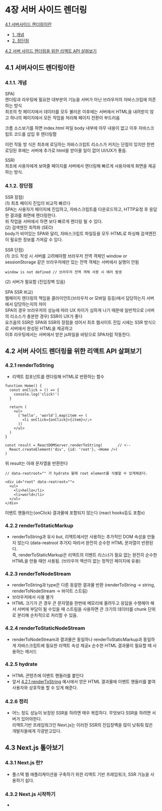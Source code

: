 # 4장 서버 사이드 렌더링

[4.1 서버사이드 렌더링이란](#41-서버사이드-렌더링이란)

- [1. 개념](#411-개념)
- [2. 장단점](#412-장단점)

[4.2 서버 사이드 렌더링을 위한 리액트 API 살펴보기](#42-서버-사이드-렌더링을-위한-리액트-api-살펴보기)

## 4.1 서버사이드 렌더링이란

### 4.1.1. 개념

SPA) <br>
렌더링과 라우팅에 필요한 대부분의 기능을 서버가 아닌 브라우저의 자바스크립에 의존하는 방식 <br>
최초의 첫 페이지에서 데이터를 모두 불러온 이후에는 서버에서 HTML을 내려받지 않고 하나의 페이지에서 모든 작업을 처리해 페이지 전환이 부드러움

크롬 소스보기를 하면 index.html 파일 body 내부에 아무 내용이 없고 이후 자바스크립트 코드를 삽입 후 렌더링함

이런 작동 방 식은 최초에 로딩하는 자바스크립트 리소스가 커지는 단점이 있지만 한번 로딩된 후에는 서버에 추가로 html을 받아올 일이 없어 UI/UX가 좋음.

SSR) <br>
최초에 사용자에게 보여줄 페이지를 서버에서 렌더링해 빠르게 사용자에게 화면을 제공하는 방식.

### 4.1.2. 장단점

SSR 장점) <BR>
(1) 최초 페이지 진입이 비교적 빠르다 <BR>
SPA는 사용자가 페이지에 진입하고, 자바스크립트를 다운로드하고, HTTP요청 후 응답한 결과를 화면에 렌더링한다. <BR>
위 작업을 서버에서 하면 보다 빠르게 렌더링 될 수 있다. <BR>
(2) 검색엔진 최적화 (SEO) <BR>
body가 비어있는 SPA와 달리,
자바스크립트 파일등을 모두 HTML로 파싱해 검색엔진이 필요한 정보를 가져갈 수 있다.

SSR 단점) <BR>
(1) 코드 작성 시 서버를 고려해야함
브라우저 전역 객체인 window or sessionStorage 같은 브라우저에만 있는 전역 객체는 서버에서 실행이 안됨

```
window is not defined // 브라우저 전역 객체 사용 시 에러 발생
```

(2) 서버가 필요함 (진입장벽 있음)

SPA SSR 비교) <br>
웹페이지 렌더링의 책임을 클라이언트(브라우저 or 모바일 등등)에서 담당하는지 서버에서 담당하는지의 차이 <br>
SPA의 경우 브라우저의 성능에 따라 UX 차이가 심하게 나기 때문에 일반적으로 (서버의 리소스가 충분한 경우) SSR이 UX가 좋다 <BR>
요즈음의 SSR은 SPA와 SSR의 장점을 섞어서 최초 웹사이트 진입 시에는 SSR 방식으로 서버에서 완성된 HTML을 제공하고 <BR>
이후 라우팅에서는 서버에서 받은 js파일을 바탕으로 SPA처럼 작동한다.

## 4.2 서버 사이드 렌더링을 위한 리액트 API 살펴보기

### 4.2.1 renderToString

- 리액트 컴포넌트를 렌더링해 HTML로 반환하는 함수

```
function Home() {
  const onClick = () => {
    console.log('click!')
  }

  return (
    <ul>
      ['hello', 'world'].map(item => (
        <li onClick={onClick}>{item}</;>
      ))
    </ul>
  )
}

const result = ReactDOMServer.renderToString(       // <--
  React.createElement('div', {id: 'root'}, <Home />)
)
```

위 result는 아래 문자열을 반환한다

```
// data-reatroot="" 가 hydrate 될때 root element를 식별할 수 있게해준다.

<div id="root" data-reatroot="">
  <ul>
    <li>hello</li>
    <li>world</li>
  </ul>
</div>
```

이벤트 핸들러는(onClick) 결과물에 포함되지 않는다 (react hooks등도 포함x) <br>

### 4.2.2 renderToStaticMarkup

- renderToString과 유사 but, 리액트에서만 사용하는 추가적인 DOM 속성을 만들지 않는다 (data-reatroot 추가X) 따라서 완전히 순수한 HTML 문자열이 반환된다. <BR>
  즉, renderToStaticMarkup은 리액트의 이벤트 리스너가 필요 없는 완전히 순수한 HTML을 만들 때만 사용됨. (브라우저 액션이 없는 정적인 페이지에 유용)

### 4.2.3 renderToNodeStream

- renderToString과 type은 다른 동알한 결과물 반환 (renderToString -> string, renderToNodeStream -> 바이트 스트림)
- 브라우저에서 사용 불가
- HTML 크기가 큰 경우 큰 문자열을 한번에 메모리에 올려두고 응답을 수행해야 해서 서버에 부담이 될 수있을 때 스트림을 사용하면 큰 크기의 데이터를 chunk 단위로 분리해 순차적으로 처리할 수 있음.

### 4.2.4 renderToStaticNodeStream

- renderToNodeStream과 결과물은 동일하나 renderToStaticMarkup과 동일하게 자바스크립트에 필요한 리액트 속성 제공x 순수한 HTML 결과물이 필요할 때 사용하는 메서드

### 4.2.5 hydrate

- HTML 콘텐츠에 이벤트 핸들러를 붙인다
- 앞서 [4.2.1 renderToString](#421-rendertostring) 예시에서 얻은 HTML 결과물에 이벤트 핸들러를 붙여 사용자와 상호작용 할 수 있게 해준다.

### 4.2.6 정리

- 어느 정도 성능이 보장된 SSR을 하려면 매우 복잡하다. 무엇보다 SSR을 하려면 서버가 있어야한다. <BR> 리액트기반 프레임워크인 Next.js는 이러한 SSR의 진입장벽을 많이 낮춰줘 많은 개발자들에게 각광받고있다.

## 4.3 Next.js 톺아보기

### 4.3.1 Next.js 란?

- 풀스택 웹 애플리케이션을 구축하기 위한 리액트 기반 프레임워크, SSR 기능을 사용하기 쉽다.

### 4.3.2 Next.js 시작하기

-
